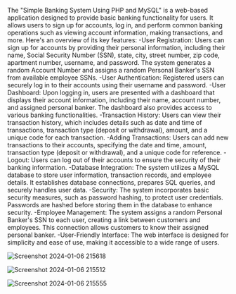 The "Simple Banking System Using PHP and MySQL" is a web-based application designed to provide basic banking functionality for users. It allows users to sign up for accounts, log in, and perform common banking operations such as viewing account information, making transactions, and more.
Here's an overview of its key features:
  -User Registration: Users can sign up for accounts by providing their personal information, including their name, Social Security Number (SSN), state, city, street number, zip code, apartment number, username, and password. The system generates a random Account Number and assigns a random Personal Banker's SSN from available employee SSNs.
  -User Authentication: Registered users can securely log in to their accounts using their username and password.
  -User Dashboard: Upon logging in, users are presented with a dashboard that displays their account information, including their name, account number, and assigned personal banker. The dashboard also provides access to various banking functionalities.
  -Transaction History: Users can view their transaction history, which includes details such as date and time of transactions, transaction type (deposit or withdrawal), amount, and a unique code for each transaction.
  -Adding Transactions: Users can add new transactions to their accounts, specifying the date and time, amount, transaction type (deposit or withdrawal), and a unique code for reference.
  -Logout: Users can log out of their accounts to ensure the security of their banking information.
  -Database Integration: The system utilizes a MySQL database to store user information, transaction records, and employee details. It establishes database connections, prepares SQL queries, and securely handles user data.
  -Security: The system incorporates basic security measures, such as password hashing, to protect user credentials. Passwords are hashed before storing them in the database to enhance security.
  -Employee Management: The system assigns a random Personal Banker's SSN to each user, creating a link between customers and employees. This connection allows customers to know their assigned personal banker.
  -User-Friendly Interface: The web interface is designed for simplicity and ease of use, making it accessible to a wide range of users.

![Screenshot 2024-01-06 215618](https://github.com/jesicarana24/Banking-System/assets/146164537/92dcdaa7-872f-416d-a3a0-7696b6c7116e)

![Screenshot 2024-01-06 215512](https://github.com/jesicarana24/Banking-System/assets/146164537/dede4c1a-dbe8-408b-8b05-eb19f432e3cf)

![Screenshot 2024-01-06 215555](https://github.com/jesicarana24/Banking-System/assets/146164537/644435a3-681b-4fe9-acc0-704d85d8cf05)
